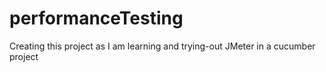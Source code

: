 # performanceTesting
Creating this project as I am learning and trying-out JMeter in a cucumber project
